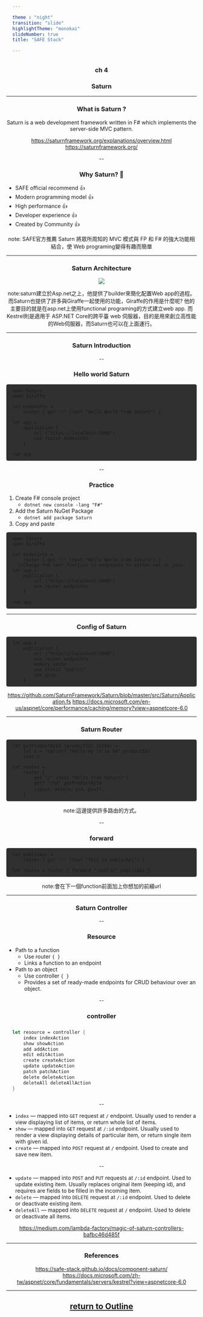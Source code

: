 ```yaml
---

theme : "night"
transition: "slide"
highlightTheme: "monokai"
slideNumber: true
title: "SAFE Stack"

---
```


### ch 4

### Saturn

<style>
pre {
  background: #303030;
  padding: 10px 16px;
  border-radius: 0.3em;
  counter-reset: line;
}
pre code[class*="="] .line {
  display: block;
  line-height: 1.8rem;
  font-size: 1em;
}
pre code[class*="="] .line:before {
  counter-increment: line;
  content: counter(line);
  display: inline-block;
  border-right: 3px solid #6ce26c !important;
  padding: 0 .5em;
  margin-right: .5em;
  color: #afafaf !important;
  width: 24px;
  text-align: right;
}

.reveal .slides > section > section {
  text-align: center;
}

h1,h2,h3,h4 {
  text-align: center;
}

p {
  text-align: center;
}
</style>

---

### What is Saturn ?

Saturn is a web development framework written in F# which implements the server-side MVC pattern.

<https://saturnframework.org/explanations/overview.html>
<https://saturnframework.org/>

--

### Why Saturn? 🧐

- SAFE official recommend 👍
- Modern programming model 👍
- High performance 👍
- Developer experience 👍
- Created by Community 👍

note:
SAFE官方推薦
Saturn 將眾所周知的 MVC 模式與 FP 和 F# 的強大功能相結合，使 Web programing變得有趣而簡單

---

### Saturn Architecture

![](./img/saturn-architecture.png)

note:saturn建立於Asp.net之上，他提供了builder來簡化配置Web app的過程。而Saturn也提供了許多與Giraffe一起使用的功能，Giraffe的作用是什麼呢? 他的主要目的就是在asp.net上使用functional programing的方式建立web app. 而Kestrel則是適用于 ASP.NET Core的跨平臺 web 伺服器，目的是用來創立高性能的Web伺服器，而Saturn也可以在上面運行。

---

### Saturn Introduction

--

### Hello world Saturn

```Fsharp=
open Saturn
open Giraffe

let endpoints =
    router { get "/" (text "Hello World from Saturn") }

let app =
    application {
        url ("https://localhost:5000")
        use_router endpoints
    }

run app
```

--

### Practice

1. Create F# console project
   -  `dotnet new console -lang "F#"`
2. Add the Saturn NuGet Package 
   - `dotnet add package Saturn`
3. Copy and paste

```Fsharp=
open Saturn
open Giraffe

let endpoints =
    router { get "/" (text "Hello World from Saturn") }
  //Change the text function in endpoints to either xml or json.
let app =
    application {
        url ("https://localhost:5000")
        use_router endpoints
    }

run app
```

---

### Config of Saturn

```Fsharp=
let app =
    application {
        url ("https://localhost:5000")
        use_router endpoints
        memory_cache
        use_static "public"
        use_gzip
    }
```

<https://github.com/SaturnFramework/Saturn/blob/master/src/Saturn/Application.fs>
<https://docs.microsoft.com/en-us/aspnet/core/performance/caching/memory?view=aspnetcore-6.0>

---

### Saturn Router

```FSharp=
let getProductById (productId: int64) =
    let a = (sprintf "Hello my id is %d" productId)
    text a

let routes =
    router {
        get "/" (text "Hello from Saturn!")
        getf "/%d" getProductById
        //post、delete、put、postf...
    }
```

note:這邊提供許多路由的方式。

--

### forward

```FSharp=
let publicApi =
    router { get "/" (text "This is publicApi") }

let routes = router { forward "/public" publicApi }
```

note:會在下一個function前面加上你想加的前綴url

---

### Saturn Controller

--

### Resource

- Path to a function
    - Use router `{ }`
    - Links a function to an endpoint
- Path to an object
    - Use controller `{ }`
    - Provides a set of ready-made endpoints for CRUD behaviour over an object.

--

### controller

```Fsharp
let resource = controller {
    index indexAction
    show showAction
    add addAction
    edit editAction
    create createAction
    update updateAction
    patch patchAction
    delete deleteAction
    deleteAll deleteAllAction
}
```

--

-   `index` — mapped into `GET` request at `/` endpoint. Usually used to render a view displaying list of items, or return whole list of items.
-   `show` — mapped into `GET` request at `/:id` endpoint. Usually used to render a view displaying details of particular item, or return single item with given id.
-   `create` — mapped into `POST` request at `/` endpoint. Used to create and save new item.

--

-   `update` — mapped into `POST` and `PUT` requests at `/:id` endpoint. Used to update existing item. Usually replaces original item (keeping id), and requires are fields to be filled in the incoming item.
-   `delete` — mapped into `DELETE` request at `/:id` endpoint. Used to delete or deactivate existing item.
-   `deleteAll` — mapped into `DELETE` request at `/` endpoint. Used to delete or deactivate all items.

<https://medium.com/lambda-factory/magic-of-saturn-controllers-bafbc46d485f>

---

### References

<https://safe-stack.github.io/docs/component-saturn/>
<https://docs.microsoft.com/zh-tw/aspnet/core/fundamentals/servers/kestrel?view=aspnetcore-6.0>

---

## [return to Outline](../../export/#/2)
